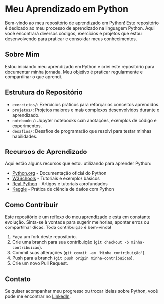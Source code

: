 # Meu Aprendizado em Python

Bem-vindo ao meu repositório de aprendizado em Python! Este repositório é dedicado ao meu processo de aprendizado na linguagem Python. Aqui você encontrará diversos códigos, exercícios e projetos que estou desenvolvendo para praticar e consolidar meus conhecimentos.

## Sobre Mim

Estou iniciando meu aprendizado em Python e criei este repositório para documentar minha jornada. Meu objetivo é praticar regularmente e compartilhar o que aprendi.

## Estrutura do Repositório

- `exercicios/`: Exercícios práticos para reforçar os conceitos aprendidos.
- `projetos/`: Projetos maiores e mais complexos desenvolvidos durante o aprendizado.
- `notebooks/`: Jupyter notebooks com anotações, exemplos de código e experimentos.
- `desafios/`: Desafios de programação que resolvi para testar minhas habilidades.

## Recursos de Aprendizado

Aqui estão alguns recursos que estou utilizando para aprender Python:

- [Python.org](https://www.python.org/) - Documentação oficial do Python
- [W3Schools](https://www.w3schools.com/python/) - Tutoriais e exemplos básicos
- [Real Python](https://realpython.com/) - Artigos e tutoriais aprofundados
- [Kaggle](https://www.kaggle.com/) - Prática de ciência de dados com Python

## Como Contribuir

Este repositório é um reflexo do meu aprendizado e está em constante evolução. Sinta-se à vontade para sugerir melhorias, apontar erros ou compartilhar dicas. Toda contribuição é bem-vinda!

1. Faça um fork deste repositório.
2. Crie uma branch para sua contribuição (`git checkout -b minha-contribuicao`).
3. Commit suas alterações (`git commit -am 'Minha contribuição'`).
4. Push para a branch (`git push origin minha-contribuicao`).
5. Crie um novo Pull Request.

## Contato

Se quiser acompanhar meu progresso ou trocar ideias sobre Python, você pode me encontrar no [LinkedIn](https://www.linkedin.com/in/luciana-almeida-ferreira/).

